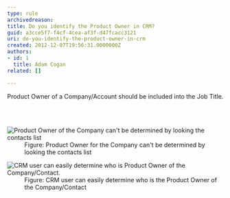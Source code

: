 ```yaml
---
type: rule
archivedreason: 
title: Do you identify the Product Owner in CRM?
guid: a3cce5f7-f4cf-4cea-af3f-d47fcacc3121
uri: do-you-identify-the-product-owner-in-crm
created: 2012-12-07T19:56:31.0000000Z
authors:
- id: 1
  title: Adam Cogan
related: []

---
```



<p>
          Product Owner of a Company/Account should be included into the Job Title.
        </p>
<br><excerpt class='endintro'></excerpt><br>
<dl class="badImage">
          <dt>
            <img src="/Communication/RulesToBetterCRMForUsers/PublishingImages/BetterCRMDataBadExam.jpg" alt="Product Owner of the Company can't be determined by looking the contacts list" />
          </dt>
          <dd>
            Figure&#58; Product Owner for the Company can't be determined by looking the contacts
            list</dd>
        </dl>
        <dl class="goodImage">
          <dt>
            <img src="/Communication/RulesToBetterCRMForUsers/PublishingImages/BetterCRMDataGoodExam.jpg" alt="CRM user can easily determine who is Product Owner of the Company/Contact." />
          </dt>
          <dd>
            Figure&#58; CRM user can easily determine who is the Product Owner of the Company/Contact</dd>
        </dl>



